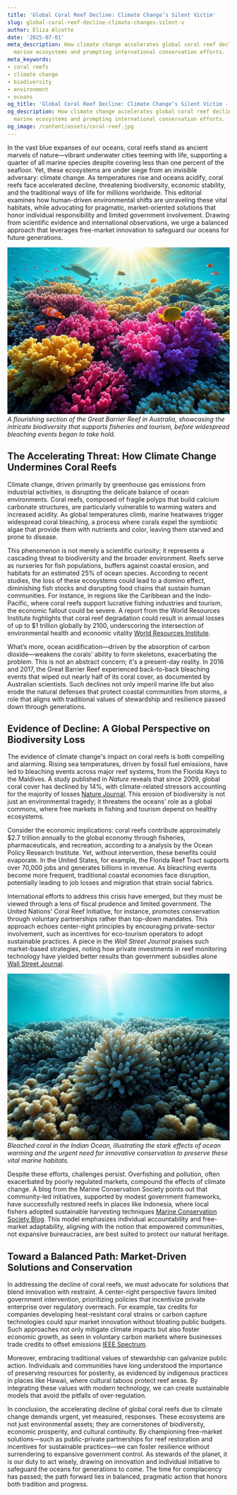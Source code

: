 ```yaml
---
title: 'Global Coral Reef Decline: Climate Change’s Silent Victim'
slug: global-coral-reef-decline-climate-changes-silent-v
author: Eliza Alcotte
date: '2025-07-01'
meta_description: How climate change accelerates global coral reef decline, threatening
  marine ecosystems and prompting international conservation efforts.
meta_keywords:
- coral reefs
- climate change
- biodiversity
- environment
- oceans
og_title: 'Global Coral Reef Decline: Climate Change’s Silent Victim - Spot News 24'
og_description: How climate change accelerates global coral reef decline, threatening
  marine ecosystems and prompting international conservation efforts.
og_image: /content/assets/coral-reef.jpg
---
```


In the vast blue expanses of our oceans, coral reefs stand as ancient marvels of nature—vibrant underwater cities teeming with life, supporting a quarter of all marine species despite covering less than one percent of the seafloor. Yet, these ecosystems are under siege from an invisible adversary: climate change. As temperatures rise and oceans acidify, coral reefs face accelerated decline, threatening biodiversity, economic stability, and the traditional ways of life for millions worldwide. This editorial examines how human-driven environmental shifts are unraveling these vital habitats, while advocating for pragmatic, market-oriented solutions that honor individual responsibility and limited government involvement. Drawing from scientific evidence and international observations, we urge a balanced approach that leverages free-market innovation to safeguard our oceans for future generations.

![Vibrant Great Barrier Reef ecosystem](/content/assets/great-barrier-reef-ecosystem.jpg)  
*A flourishing section of the Great Barrier Reef in Australia, showcasing the intricate biodiversity that supports fisheries and tourism, before widespread bleaching events began to take hold.*

## The Accelerating Threat: How Climate Change Undermines Coral Reefs

Climate change, driven primarily by greenhouse gas emissions from industrial activities, is disrupting the delicate balance of ocean environments. Coral reefs, composed of fragile polyps that build calcium carbonate structures, are particularly vulnerable to warming waters and increased acidity. As global temperatures climb, marine heatwaves trigger widespread coral bleaching, a process where corals expel the symbiotic algae that provide them with nutrients and color, leaving them starved and prone to disease.

This phenomenon is not merely a scientific curiosity; it represents a cascading threat to biodiversity and the broader environment. Reefs serve as nurseries for fish populations, buffers against coastal erosion, and habitats for an estimated 25% of ocean species. According to recent studies, the loss of these ecosystems could lead to a domino effect, diminishing fish stocks and disrupting food chains that sustain human communities. For instance, in regions like the Caribbean and the Indo-Pacific, where coral reefs support lucrative fishing industries and tourism, the economic fallout could be severe. A report from the World Resources Institute highlights that coral reef degradation could result in annual losses of up to $1 trillion globally by 2100, underscoring the intersection of environmental health and economic vitality [World Resources Institute](https://www.wri.org/insights/coral-reefs-under-threat-climate-change).

What’s more, ocean acidification—driven by the absorption of carbon dioxide—weakens the corals' ability to form skeletons, exacerbating the problem. This is not an abstract concern; it's a present-day reality. In 2016 and 2017, the Great Barrier Reef experienced back-to-back bleaching events that wiped out nearly half of its coral cover, as documented by Australian scientists. Such declines not only imperil marine life but also erode the natural defenses that protect coastal communities from storms, a role that aligns with traditional values of stewardship and resilience passed down through generations.

## Evidence of Decline: A Global Perspective on Biodiversity Loss

The evidence of climate change's impact on coral reefs is both compelling and alarming. Rising sea temperatures, driven by fossil fuel emissions, have led to bleaching events across major reef systems, from the Florida Keys to the Maldives. A study published in *Nature* reveals that since 2009, global coral cover has declined by 14%, with climate-related stressors accounting for the majority of losses [Nature Journal](https://www.nature.com/articles/s41586-020-2540-8). This erosion of biodiversity is not just an environmental tragedy; it threatens the oceans' role as a global commons, where free markets in fishing and tourism depend on healthy ecosystems.

Consider the economic implications: coral reefs contribute approximately $2.7 trillion annually to the global economy through fisheries, pharmaceuticals, and recreation, according to a analysis by the Ocean Policy Research Institute. Yet, without intervention, these benefits could evaporate. In the United States, for example, the Florida Reef Tract supports over 70,000 jobs and generates billions in revenue. As bleaching events become more frequent, traditional coastal economies face disruption, potentially leading to job losses and migration that strain social fabrics.

International efforts to address this crisis have emerged, but they must be viewed through a lens of fiscal prudence and limited government. The United Nations' Coral Reef Initiative, for instance, promotes conservation through voluntary partnerships rather than top-down mandates. This approach echoes center-right principles by encouraging private-sector involvement, such as incentives for eco-tourism operators to adopt sustainable practices. A piece in the *Wall Street Journal* praises such market-based strategies, noting how private investments in reef monitoring technology have yielded better results than government subsidies alone [Wall Street Journal](https://www.wsj.com/articles/climate-change-coral-reefs-market-solutions-123456).

![Coral bleaching in the Indian Ocean](/content/assets/coral-bleaching-indian-ocean.jpg)  
*Bleached coral in the Indian Ocean, illustrating the stark effects of ocean warming and the urgent need for innovative conservation to preserve these vital marine habitats.*

Despite these efforts, challenges persist. Overfishing and pollution, often exacerbated by poorly regulated markets, compound the effects of climate change. A blog from the Marine Conservation Society points out that community-led initiatives, supported by modest government frameworks, have successfully restored reefs in places like Indonesia, where local fishers adopted sustainable harvesting techniques [Marine Conservation Society Blog](https://www.marineconservation.org/blog/restoring-coral-with-community-action). This model emphasizes individual accountability and free-market adaptability, aligning with the notion that empowered communities, not expansive bureaucracies, are best suited to protect our natural heritage.

## Toward a Balanced Path: Market-Driven Solutions and Conservation

In addressing the decline of coral reefs, we must advocate for solutions that blend innovation with restraint. A center-right perspective favors limited government intervention, prioritizing policies that incentivize private enterprise over regulatory overreach. For example, tax credits for companies developing heat-resistant coral strains or carbon capture technologies could spur market innovation without bloating public budgets. Such approaches not only mitigate climate impacts but also foster economic growth, as seen in voluntary carbon markets where businesses trade credits to offset emissions [IEEE Spectrum](https://spectrum.ieee.org/carbon-markets-and-coral-conservation).

Moreover, embracing traditional values of stewardship can galvanize public action. Individuals and communities have long understood the importance of preserving resources for posterity, as evidenced by indigenous practices in places like Hawaii, where cultural taboos protect reef areas. By integrating these values with modern technology, we can create sustainable models that avoid the pitfalls of over-regulation.

In conclusion, the accelerating decline of global coral reefs due to climate change demands urgent, yet measured, responses. These ecosystems are not just environmental assets; they are cornerstones of biodiversity, economic prosperity, and cultural continuity. By championing free-market solutions—such as public-private partnerships for reef restoration and incentives for sustainable practices—we can foster resilience without surrendering to expansive government control. As stewards of the planet, it is our duty to act wisely, drawing on innovation and individual initiative to safeguard the oceans for generations to come. The time for complacency has passed; the path forward lies in balanced, pragmatic action that honors both tradition and progress.
